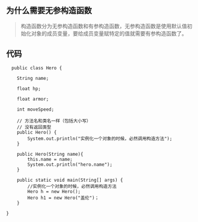 ## 为什么需要无参构造函数

> 构造函数分为无参构造函数和有参构造函数，无参构造函数是使用默认值初始化对象的成员变量，要给成员变量赋特定的值就需要有参构造函数了。

## 代码
```
  public class Hero {
 
    String name;
 
    float hp;
 
    float armor;
 
    int moveSpeed;
 
    // 方法名和类名一样（包括大小写）
    // 没有返回类型
    public Hero() {
        System.out.println("实例化一个对象的时候，必然调用构造方法");
    }
    
    public Hero(String name){
        this.name = name;
        System.out.println("hero.name");
    }
     
    public static void main(String[] args) {
        //实例化一个对象的时候，必然调用构造方法
        Hero h = new Hero();
        Hero h1 = new Hero("盖伦")；
    }
 
}
```
